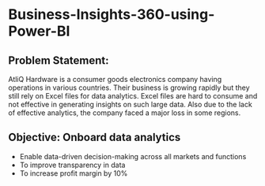 # Business-Insights-360-using-Power-BI

## Problem Statement:

AtliQ Hardware is a consumer goods electronics company having operations in various countries. Their business is growing rapidly but they still rely on Excel files for data analytics. Excel files are hard to consume and not effective in generating insights on such large data. Also due to the lack of effective analytics, the company faced a major loss in some regions.

## Objective: Onboard data analytics 
- Enable data-driven decision-making across all markets and functions
- To improve transparency in data
- To increase profit margin by 10%


